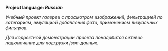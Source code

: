 **Project language: *Russian***

*Учебный проект галереи с просмотром изображений, фильтрацией по категориям, эмуляцией добавления фото, применением визуальных фильтров.*

*Для корректной демонстрации проекта понадобится сетевое подключение для подгрузки json-данных.*
